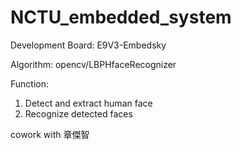 # NCTU_embedded_system

Development Board: E9V3-Embedsky

Algorithm: opencv/LBPHfaceRecognizer

Function:
1. Detect and extract human face 
2. Recognize detected faces



cowork with 章傑智
